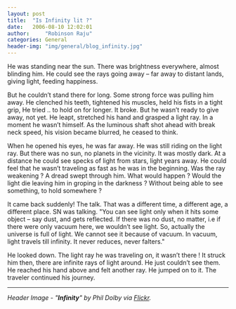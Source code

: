 ```yaml
---
layout: post
title:  "Is Infinity lit ?"
date:   2006-08-10 12:02:01
author:     "Robinson Raju"
categories: General 
header-img: "img/general/blog_infinity.jpg"
---
```


He was standing near the sun. There was brightness everywhere, almost blinding him. He could see the rays going away – far away to distant lands, giving light, feeding happiness.

But he couldn’t stand there for long. Some strong force was pulling him away. He clenched his teeth, tightened his muscles, held his fists in a tight grip, He tried .. to hold on for longer. It broke. But he wasn’t ready to give away, not yet. He leapt, stretched his hand and grasped a light ray. In a moment he wasn’t himself. As the luminous shaft shot ahead with break neck speed, his vision became blurred, he ceased to think.

When he opened his eyes, he was far away. He was still riding on the light ray. But there was no sun, no planets in the vicinity. It was mostly dark. At a distance he could see specks of light from stars, light years away. He could feel that he wasn’t traveling as fast as he was in the beginning. Was the ray weakening ? A dread swept through him. What would happen ? Would the light die leaving him in groping in the darkness ? Without being able to see something, to hold somewhere ?

It came back suddenly! The talk. That was a different time, a different age, a different place. SN was talking.
"You can see light only when it hits some object – say dust, and gets reflected. If there was no dust, no matter, i.e if there were only vacuum here, we wouldn’t see light. So, actually the universe is full of light. We cannot see it because of vacuum. In vacuum, light travels till infinity. It never reduces, never falters."

He looked down. The light ray he was traveling on, it wasn’t there ! It struck him then, there are infinite rays of light around. He just couldn’t see them. He reached his hand above and felt another ray. He jumped on to it. The traveler continued his journey.


---
_Header Image - "**Infinity**" by Phil Dolby via [Flickr](https://flic.kr/p/yv7KFN)._



